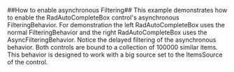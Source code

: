 ##How to enable asynchronous Filtering##
This example demonstrates how to enable the RadAutoCompleteBox control's asynchronous FilteringBehavior. For demonstration the left RadAutoCompleteBox uses the normal FilteringBehavior and the right RadAutoCompleteBox uses the AsyncFilteringBehavior. Notice the delayed filtering of the asynchronous behavior. Both controls are bound to a collection of 100000 similar items. This behavior is designed to work with a big source set to the ItemsSource of the control.